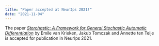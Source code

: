 ```yaml
---
title: "Paper accepted at NeurIps 2021!"
date: "2021-11-04"
---
```


The paper _[Storchastic: A Framework for General Stochastic Automatic Differentiation](https://arxiv.org/abs/2104.00428)_ [](https://arxiv.org/abs/2104.00428) by Emile van Krieken, Jakub Tomczak and Annette ten Teije is accepted for publication in NeurIps 2021.
